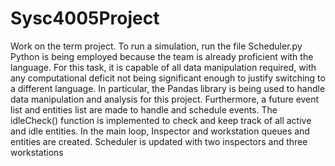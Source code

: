 # Sysc4005Project
Work on the term project.
To run a simulation, run the file Scheduler.py
Python is being employed because the team is already proficient with the language. For this task, it is capable of all data manipulation required, with any computational deficit not being significant enough to justify switching to a different language. In particular, the Pandas library is being used to handle data manipulation and analysis for this project. Furthermore, a future event list and entities list are made to handle and schedule events. The idleCheck() function is implemented to check and keep track of all active and idle entities. In the main loop, Inspector and workstation queues and entities are created. Scheduler is updated with two inspectors and three workstations
